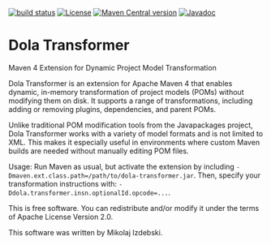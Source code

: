 [![build status](https://img.shields.io/github/actions/workflow/status/mizdebsk/dola-transformer/ci.yml?branch=master)](https://github.com/mizdebsk/dola-transformer/actions/workflows/ci.yml?query=branch%3Amaster)
[![License](https://img.shields.io/github/license/mizdebsk/dola-transformer.svg?label=License)](https://www.apache.org/licenses/LICENSE-2.0)
[![Maven Central version](https://img.shields.io/maven-central/v/io.kojan/dola-transformer.svg?label=Maven%20Central)](https://search.maven.org/artifact/io.kojan/dola-transformer)
[![Javadoc](https://javadoc.io/badge2/io.kojan/dola-transformer/javadoc.svg)](https://javadoc.io/doc/io.kojan/dola-transformer)

Dola Transformer
================

Maven 4 Extension for Dynamic Project Model Transformation

Dola Transformer is an extension for Apache Maven 4 that enables
dynamic, in-memory transformation of project models (POMs) without
modifying them on disk.  It supports a range of transformations,
including adding or removing plugins, dependencies, and parent POMs.

Unlike traditional POM modification tools from the Javapackages
project, Dola Transformer works with a variety of model formats and is
not limited to XML.  This makes it especially useful in environments
where custom Maven builds are needed without manually editing POM
files.

Usage: Run Maven as usual, but activate the extension by including
`-Dmaven.ext.class.path=/path/to/dola-transformer.jar`.
Then, specify your transformation instructions with:
`-Ddola.transformer.insn.optionalId.opcode=...`.

This is free software. You can redistribute and/or modify it under the
terms of Apache License Version 2.0.

This software was written by Mikolaj Izdebski.
